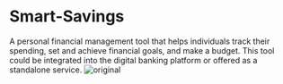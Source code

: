 # Smart-Savings
A personal financial management tool that helps individuals track their spending, set and achieve financial goals, and make a budget. This tool could be integrated into the digital banking platform or offered as a standalone service.
![original](https://user-images.githubusercontent.com/68110223/211619646-e82995e3-fd93-4177-afb2-072428820e00.png)
